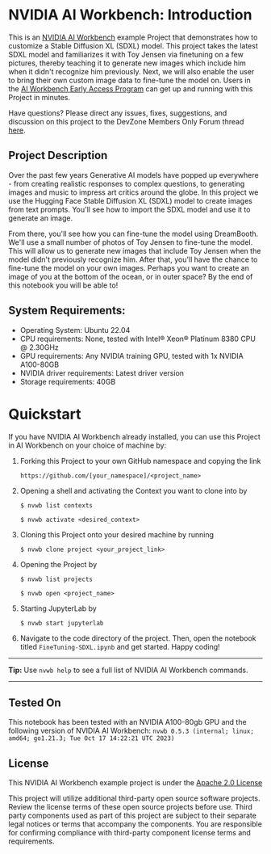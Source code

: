 # NVIDIA AI Workbench: Introduction
This is an [NVIDIA AI Workbench](https://developer.nvidia.com/blog/develop-and-deploy-scalable-generative-ai-models-seamlessly-with-nvidia-ai-workbench/) example Project that demonstrates how to customize a Stable Diffusion XL (SDXL) model. This project takes the latest SDXL model and familiarizes it with Toy Jensen via finetuning on a few pictures, thereby teaching it to generate new images which include him when it didn't recognize him previously. Next, we will also enable the user to bring their own custom image data to fine-tune the model on. Users in the [AI Workbench Early Access Program](https://developer.nvidia.com/ai-workbench-early-access) can get up and running with this Project in minutes.

Have questions? Please direct any issues, fixes, suggestions, and discussion on this project to the DevZone Members Only Forum thread [here](https://forums.developer.nvidia.com/t/support-workbench-example-project-sdxl-customization/278374/1). 

## Project Description
Over the past few years Generative AI models have popped up everywhere - from creating realistic responses to complex questions, to generating images and music to impress art critics around the globe. In this project we use the Hugging Face Stable Diffusion XL (SDXL) model to create images from text prompts. You'll see how to import the SDXL model and use it to generate an image. 

From there, you'll see how you can fine-tune the model using DreamBooth. We'll use a small number of photos of Toy Jensen to fine-tune the model. This will allow us to generate new images that include Toy Jensen when the model didn't previously recognize him. After that, you'll have the chance to fine-tune the model on your own images. Perhaps you want to create an image of you at the bottom of the ocean, or in outer space? By the end of this notebook you will be able to!

## System Requirements:
* Operating System: Ubuntu 22.04
* CPU requirements: None, tested with Intel&reg; Xeon&reg; Platinum 8380 CPU @ 2.30GHz
* GPU requirements: Any NVIDIA training GPU, tested with 1x NVIDIA A100-80GB
* NVIDIA driver requirements: Latest driver version
* Storage requirements: 40GB

# Quickstart
If you have NVIDIA AI Workbench already installed, you can use this Project in AI Workbench on your choice of machine by:
1. Forking this Project to your own GitHub namespace and copying the link

   ```
   https://github.com/[your_namespace]/<project_name>
   ```
   
2. Opening a shell and activating the Context you want to clone into by

   ```
   $ nvwb list contexts
   
   $ nvwb activate <desired_context>
   ```
   
3. Cloning this Project onto your desired machine by running

   ```
   $ nvwb clone project <your_project_link>
   ```
   
4. Opening the Project by

   ```
   $ nvwb list projects
   
   $ nvwb open <project_name>
   ```
   
5. Starting JupyterLab by

   ```
   $ nvwb start jupyterlab
   ```

6. Navigate to the code directory of the project. Then, open the notebook titled ```FineTuning-SDXL.ipynb``` and get started. Happy coding!

---
**Tip:** Use ```nvwb help``` to see a full list of NVIDIA AI Workbench commands. 

---

## Tested On
This notebook has been tested with an NVIDIA A100-80gb GPU and the following version of NVIDIA AI Workbench: ```nvwb 0.5.3 (internal; linux; amd64; go1.21.3; Tue Oct 17 14:22:21 UTC 2023)```

## License
This NVIDIA AI Workbench example project is under the [Apache 2.0 License](https://github.com/nv-edwli/sdxl-customization/blob/main/LICENSE.txt)

This project will utilize additional third-party open source software projects. Review the license terms of these open source projects before use. Third party components used as part of this project are subject to their separate legal notices or terms that accompany the components. You are responsible for confirming compliance with third-party component license terms and requirements. 
